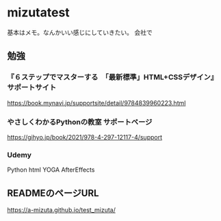 # mizutatest

基本はメモ。なんかいい感じにしていきたい。
会社で

## 勉強

### 『６ステップでマスターする　「最新標準」HTML+CSSデザイン』サポートサイト
https://book.mynavi.jp/supportsite/detail/9784839960223.html

### やさしくわかるPythonの教室 サポートページ
https://gihyo.jp/book/2021/978-4-297-12117-4/support

### Udemy
Python
html
YOGA
AfterEffects

## READMEのページURL
https://a-mizuta.github.io/test_mizuta/
